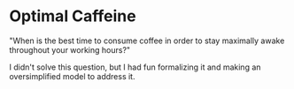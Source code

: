 # Optimal Caffeine
"When is the best time to consume coffee in order to stay maximally awake throughout your working hours?"

I didn't solve this question, but I had fun formalizing it and making an oversimplified model to address it.

